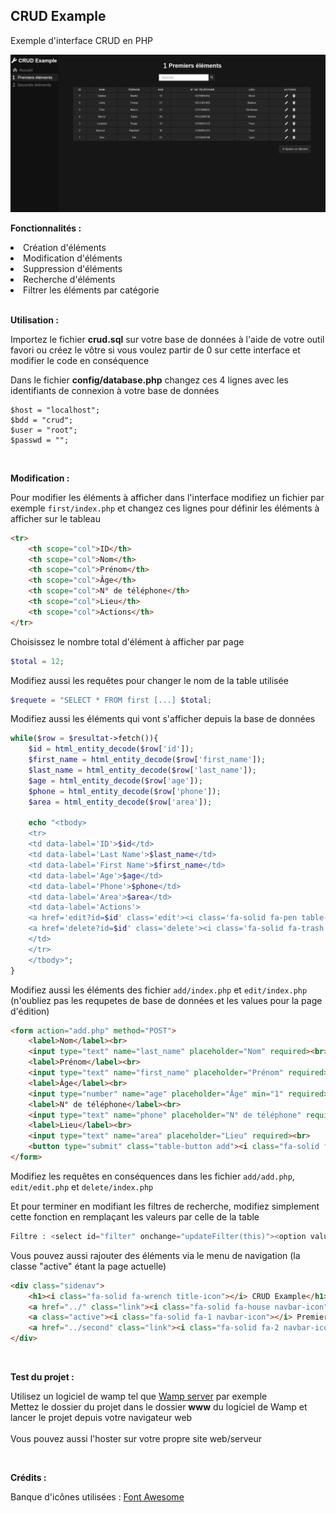 <h2>CRUD Example</h2>

Exemple d'interface CRUD en PHP

<img src="preview.png" alt="Prévisualisation">

__Fonctionnalités :__

<li>Création d'éléments</li>
<li>Modification d'éléments</li>
<li>Suppression d'éléments</li>
<li>Recherche d'éléments</li>
<li>Filtrer les éléments par catégorie</li>

<br>

__Utilisation :__

Importez le fichier __crud.sql__ sur votre base de données à l'aide de votre outil favori ou créez le vôtre si vous voulez partir de 0 sur cette interface et modifier le code en conséquence

Dans le fichier __config/database.php__ changez ces 4 lignes avec les identifiants de connexion à votre base de données

```
$host = "localhost";
$bdd = "crud";
$user = "root";
$passwd = "";
```

<br>

__Modification :__

Pour modifier les éléments à afficher dans l'interface modifiez un fichier par exemple `first/index.php` et changez ces lignes pour définir les éléments à afficher sur le tableau

```html
<tr>
    <th scope="col">ID</th>
    <th scope="col">Nom</th>
    <th scope="col">Prénom</th>
    <th scope="col">Âge</th>
    <th scope="col">N° de téléphone</th>
    <th scope="col">Lieu</th>
    <th scope="col">Actions</th>
</tr>
```

Choisissez le nombre total d'élément à afficher par page

```php
$total = 12;
```

Modifiez aussi les requêtes pour changer le nom de la table utilisée


```php
$requete = "SELECT * FROM first [...] $total;
```


Modifiez aussi les éléments qui vont s'afficher depuis la base de données

```php
while($row = $resultat->fetch()){
    $id = html_entity_decode($row['id']);
    $first_name = html_entity_decode($row['first_name']);
    $last_name = html_entity_decode($row['last_name']);
    $age = html_entity_decode($row['age']);
    $phone = html_entity_decode($row['phone']);
    $area = html_entity_decode($row['area']);

    echo "<tbody>
    <tr>
    <td data-label='ID'>$id</td>
    <td data-label='Last Name'>$last_name</td>
    <td data-label='First Name'>$first_name</td>
    <td data-label='Age'>$age</td>
    <td data-label='Phone'>$phone</td>
    <td data-label='Area'>$area</td>
    <td data-label='Actions'>
    <a href='edit?id=$id' class='edit'><i class='fa-solid fa-pen table-icon'></i></a>
    <a href='delete?id=$id' class='delete'><i class='fa-solid fa-trash table-icon'></i></a>
    </td>
    </tr>
    </tbody>";
}
```

Modifiez aussi les éléments des fichier `add/index.php` et `edit/index.php` (n'oubliez pas les requpetes de base de données et les values pour la page d'édition)

```html
<form action="add.php" method="POST">
    <label>Nom</label><br>
    <input type="text" name="last_name" placeholder="Nom" required><br>
    <label>Prénom</label><br>
    <input type="text" name="first_name" placeholder="Prénom" required><br>
    <label>Âge</label><br>
    <input type="number" name="age" placeholder="Âge" min="1" required><br>
    <label>N° de téléphone</label><br>
    <input type="text" name="phone" placeholder="N° de téléphone" required><br>
    <label>Lieu</label><br>
    <input type="text" name="area" placeholder="Lieu" required><br>
    <button type="submit" class="table-button add"><i class="fa-solid fa-plus"></i> Ajouter l'élément</button>
</form>
```

Modifiez les requêtes en conséquences dans les fichier `add/add.php`, `edit/edit.php` et `delete/index.php`

Et pour terminer en modifiant les filtres de recherche, modifiez simplement cette fonction en remplaçant les valeurs par celle de la table

```php
Filtre : <select id="filter" onchange="updateFilter(this)"><option value="none">Aucun</option><option value="id" <?php if(isset($_GET["filter"]) && $_GET["filter"] == "id") echo "selected"; ?>>ID</option> [...] </select>
```

Vous pouvez aussi rajouter des éléments via le menu de navigation (la classe "active" étant la page actuelle)

```html
<div class="sidenav">
    <h1><i class="fa-solid fa-wrench title-icon"></i> CRUD Example</h1>
    <a href="../" class="link"><i class="fa-solid fa-house navbar-icon"></i>Accueil</a>
    <a class="active"><i class="fa-solid fa-1 navbar-icon"></i> Premiers éléments</a>
    <a href="../second" class="link"><i class="fa-solid fa-2 navbar-icon"></i>Seconds éléments</a>
</div>
```

<br>

__Test du projet :__

Utilisez un logiciel de wamp tel que [Wamp server](https://www.wampserver.com) par exemple
<br>
Mettez le dossier du projet dans le dossier __www__ du logiciel de Wamp et lancer le projet depuis votre navigateur web
<br><br>
Vous pouvez aussi l'hoster sur votre propre site web/serveur

<br>

__Crédits :__

Banque d'icônes utilisées : <a href='https://fontawesome.com'>Font Awesome</a>
